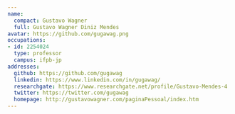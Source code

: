 ```yaml
---
name:
  compact: Gustavo Wagner
  full: Gustavo Wagner Diniz Mendes
avatar: https://github.com/gugawag.png
occupations:
- id: 2254024
  type: professor
  campus: ifpb-jp
addresses:
  github: https://github.com/gugawag
  linkedin: https://www.linkedin.com/in/gugawag/
  researchgate: https://www.researchgate.net/profile/Gustavo-Mendes-4
  twitter: https://twitter.com/gugawag
  homepage: http://gustavowagner.com/paginaPessoal/index.htm
---
```

